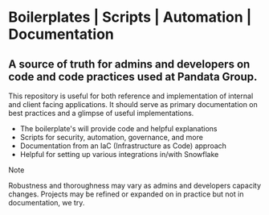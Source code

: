 # Boilerplates | Scripts | Automation | Documentation

## A source of truth for admins and developers on code and code practices used at Pandata Group. 

This repository is useful for both reference and implementation of internal and client facing applications. It should serve as primary documentation on best practices and a glimpse of useful implementations.

* The boilerplate's will provide code and helpful explanations
* Scripts for security, automation, governance, and more
* Documentation from an IaC (Infrastructure as Code) approach
* Helpful for setting up various integrations in/with Snowflake

> [!NOTE]  
> Robustness and thoroughness may vary as admins and developers capacity changes. 
> Projects may be refined or expanded on in practice but not in documentation, we try.